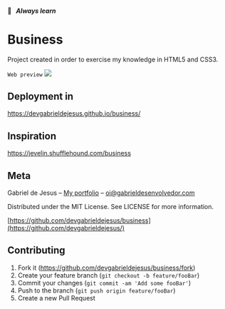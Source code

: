 #### 📒   _Always learn_

# Business

Project created in order to exercise my knowledge in HTML5 and CSS3.

`Web preview`
![](assets/images/web-preview.gif)

## Deployment in
https://devgabrieldejesus.github.io/business/

## Inspiration

https://jevelin.shufflehound.com/business

## Meta

Gabriel de Jesus – [My portfolio](https://www.gabrieldesenvolvedor.com/) – oi@gabrieldesenvolvedor.com

Distributed under the MIT License. See LICENSE for more information.

[https://github.com/devgabrieldejesus/business](https://github.com/devgabrieldejesus/)

## Contributing

1. Fork it (<https://github.com/devgabrieldejesus/business/fork>)
2. Create your feature branch (`git checkout -b feature/fooBar`)
3. Commit your changes (`git commit -am 'Add some fooBar'`)
4. Push to the branch (`git push origin feature/fooBar`)
5. Create a new Pull Request
